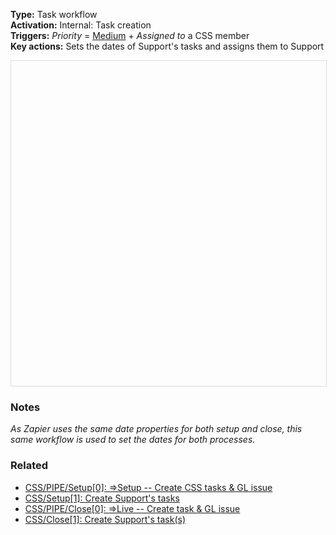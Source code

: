 **Type:** Task workflow  
**Activation:** Internal: Task creation  
**Triggers:** *Priority* = <u>Medium</u> + *Assigned to* a CSS member   
**Key actions:** Sets the dates of Support's tasks and assigns them to Support      

<div id="viewer" style="width:100%;height:520px;border:1px solid #ddd;"></div>
<script src="https://cdn.jsdelivr.net/npm/openseadragon@4.1/build/openseadragon/openseadragon.min.js"></script>
<script>
  document.addEventListener('DOMContentLoaded', function () {
    var basePath = window.location.pathname.replace(/\/workflows\/.*/, '/');
    var imgUrl = basePath + "images/CSS3-Setup-Close-2-Set-Supports-task-dates.png";
    OpenSeadragon({ id: "viewer", prefixUrl: "https://cdn.jsdelivr.net/npm/openseadragon@4.1/build/openseadragon/images/", tileSources: { type: "image", url: imgUrl, buildPyramid: false }, showNavigator: true, showZoomControl: true, showHomeControl: true, showFullPageControl: false });
  });
</script>

### Notes  
<i>As Zapier uses the same date properties for both setup and close, this same workflow is used to set the dates for both processes.</i>  

### Related  
- [CSS/PIPE/Setup[0]: ⇒Setup -- Create CSS tasks & GL issue](../workflows/CSS-PIPE-Setup-0-Setup--Create-CSS-tasks-GL-issue.md)  
- [CSS/Setup[1]: Create Support's tasks](../workflows/CSS-Setup-1-Create-Supports-tasks.md)  
- [CSS/PIPE/Close[0]: ⇒Live -- Create task & GL issue](../workflows/CSS-PIPE-Close-0-Live--Create-task-GL-issue.md)  
- [CSS/Close[1]: Create Support's task(s)](../workflows/CSS-Close-1-Create-Supports-task(s).md)  
